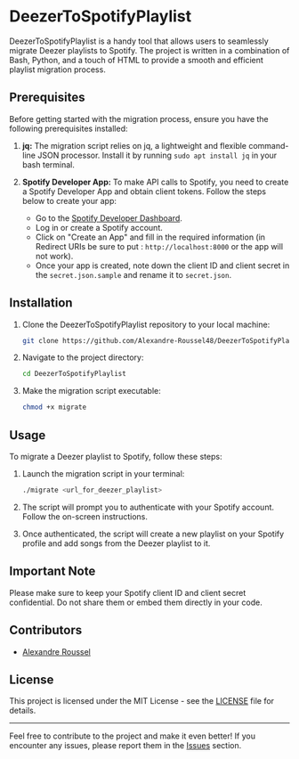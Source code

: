 # DeezerToSpotifyPlaylist

DeezerToSpotifyPlaylist is a handy tool that allows users to seamlessly migrate Deezer playlists to Spotify. The project is written in a combination of Bash, Python, and a touch of HTML to provide a smooth and efficient playlist migration process.

## Prerequisites

Before getting started with the migration process, ensure you have the following prerequisites installed:

1. **jq:** The migration script relies on jq, a lightweight and flexible command-line JSON processor. Install it by running ```sudo apt install jq``` in your bash terminal.

2. **Spotify Developer App:** To make API calls to Spotify, you need to create a Spotify Developer App and obtain client tokens. Follow the steps below to create your app:
   - Go to the [Spotify Developer Dashboard](https://developer.spotify.com/dashboard/applications).
   - Log in or create a Spotify account.
   - Click on "Create an App" and fill in the required information (in Redirect URIs be sure to put : ```http://localhost:8000``` or the app will not work).
   - Once your app is created, note down the client ID and client secret in the ```secret.json.sample``` and rename it to ```secret.json```.

## Installation

1. Clone the DeezerToSpotifyPlaylist repository to your local machine:

   ```bash
   git clone https://github.com/Alexandre-Roussel48/DeezerToSpotifyPlaylist.git
   ```

2. Navigate to the project directory:

   ```bash
   cd DeezerToSpotifyPlaylist
   ```

3. Make the migration script executable:

   ```bash
   chmod +x migrate
   ```

## Usage

To migrate a Deezer playlist to Spotify, follow these steps:

1. Launch the migration script in your terminal:

   ```bash
   ./migrate <url_for_deezer_playlist>
   ```

2. The script will prompt you to authenticate with your Spotify account. Follow the on-screen instructions.

3. Once authenticated, the script will create a new playlist on your Spotify profile and add songs from the Deezer playlist to it.

## Important Note

Please make sure to keep your Spotify client ID and client secret confidential. Do not share them or embed them directly in your code.

## Contributors

- [Alexandre Roussel](https://github.com/Alexandre-Roussel48)

## License

This project is licensed under the MIT License - see the [LICENSE](https://raw.githubusercontent.com/Alexandre-Roussel48/DeezerToSpotifyPlaylist/main/LICENSE) file for details.

---

Feel free to contribute to the project and make it even better! If you encounter any issues, please report them in the [Issues](https://github.com/Alexandre-Roussel48/DeezerToSpotifyPlaylist.git/issues) section.